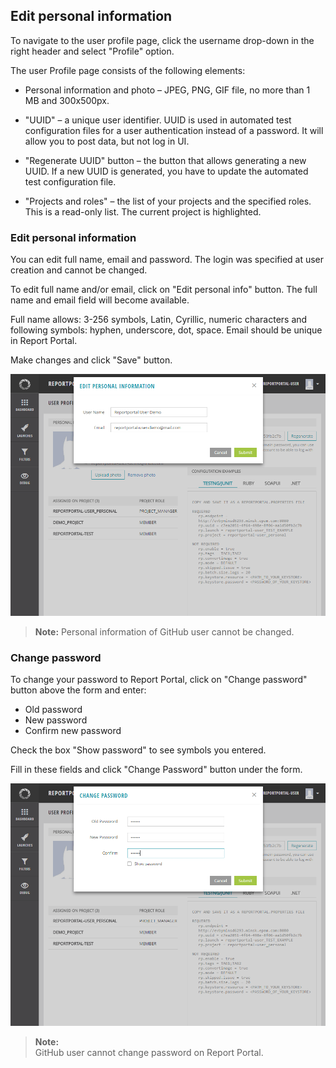 ## Edit personal information

To navigate to the user profile page, click the username drop-down in the right
header and select "Profile" option.

The user Profile page consists of the following elements:

- Personal information and photo – JPEG, PNG, GIF file, no more than 1 MB and 300x500px.

- "UUID" – a unique user identifier. UUID is used in automated test
configuration files for a user authentication instead of a password. It will
allow you to post data, but not log in UI.

- "Regenerate UUID" button – the button that allows generating a new UUID. If a
new UUID is generated, you have to update the automated test configuration file.

- "Projects and roles" – the list of your projects and the specified roles. This
is a read-only list. The current project is highlighted.

### Edit personal information

You can edit full name, email and password. The login was specified at user
creation and cannot be changed.

To edit full name and/or email, click on "Edit personal info" button. The full
name and email field will become available.

Full name allows: 3-256 symbols, Latin, Cyrillic, numeric characters and
following symbols: hyphen, underscore, dot, space. Email should be unique in Report Portal.

Make changes and click "Save" button.

[ ![Image](Images/userGuide/userAccount/editPersonalInfo.png) ](https://youtu.be/OLjn090hk18)

>**Note:**
Personal information of GitHub user cannot be changed.  


### Change password

To change your password to Report Portal, click on "Change password" button
above the form and enter:

- Old password
- New password
- Confirm new password

Check the box "Show password" to see symbols you entered.

Fill in these fields and click "Change Password" button under the form.

[ ![Image](Images/userGuide/userAccount/changePassword.png) ](https://youtu.be/sb_TNHGAIMw)

>**Note:**  
GitHub user cannot change password on Report Portal.